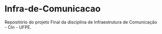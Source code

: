 # Infra-de-Comunicacao
Repositório do projeto Final da disciplina de Infraestrutura de Comunicação - CIn - UFPE.
